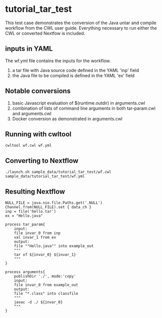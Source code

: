 tutorial_tar_test
========
This test case demonstrates the conversion of the Java untar and compile workflow from the CWL user guide. Everything necessary to run either the CWL or converted Nextfow is included. 

inputs in YAML 
-----------
The wf.yml file contains the inputs for the workflow. 
1. a tar file with Java source code defined in the YAML 'inp' field
2. the Java file to be compiled is defined in the YAML 'ex' field

Notable conversions
-----------
1. basic Javascript evaluation of $(runtime.outdir) in arguments.cwl
2. combination of lists of command line arguments in both tar-param.cwl and arguments.cwl
3. Docker conversion as demonstrated in arguments.cwl

Running with cwltool
-----------
```
cwltool wf.cwl wf.yml
```
Converting to Nextflow
-----------
```
./launch.sh sample_data/tutorial_tar_test/wf.cwl sample_data/tutorial_tar_test/wf.yml
```
Resulting Nextflow
-----------
```
NULL_FILE = java.nio.file.Paths.get('.NULL')
Channel.from(NULL_FILE).set { data_ch }
inp = file('hello.tar')
ex = "Hello.java"

process tar_param{ 
	input: 
	file invar_0 from inp
	val invar_1 from ex
	output: 
	file ""Hello.java"" into example_out
	"""
	tar xf ${invar_0} ${invar_1}
	"""
}

process arguments{ 
	publishDir './', mode:'copy' 
	input: 
	file invar_0 from example_out
	output: 
	file "*.class" into classfile
	"""
	javac -d ./ ${invar_0}
	"""
}

```